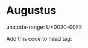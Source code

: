 # Augustus
unicode-range: U+0020-00FE

Add this code to head tag:

<!DOCTYPE html>
<html>
    <br>  
    <head>
        <style>

            @import url('https://raw.githubusercontent.com/gaa23/gaa23/main/scl/fonts/augustus/Augustus.css');


            body {
                font-family: 'Augustus';
            }

</style>
</head>
